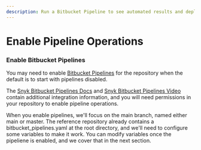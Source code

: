 ```yaml
---
description: Run a Bitbucket Pipeline to see automated results and deploy your application
---
```


# Enable Pipeline Operations

### Enable Bitbucket Pipelines

You may need to enable [Bitbucket Pipelines](../../../getting-started/atlassian-integrations/atlassian-bitbucket-pipeline-variables.md) for the repository when the default is to start with pipelines disabled.

The [Snyk Bitbucket Pipelines Docs](../../../../features/integrations/ci-cd-integrations/bitbucket-pipelines-integration-overview.md) and [Snyk Bitbucket Pipelines Video](../../../../features/integrations/ci-cd-integrations/bitbucket-pipelines-integration.md) contain additional integration information, and you will need permissions in your repository to enable pipeline operations.

When you enable pipelines, we'll focus on the main branch, named either main or master. The reference repository already contains a bitbucket\_pipelines.yaml at the root directory, and we'll need to configure some variables to make it work. You can modify variables once the pipeliene is enabled, and we cover that in the next section.
